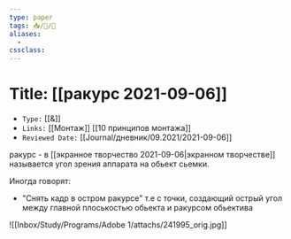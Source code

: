 ```yaml
---
type: paper
tags: 📥️/📜️/🧪
aliases:
  - 
cssclass: 
---
```




# Title: **[[ракурс 2021-09-06]]**
- `Type:` [[&]]
- `Links:` [[Монтаж]] [[10 принципов монтажа]]
- `Reviewed Date:` [[Journal/дневник/09.2021/2021-09-06]]


ракурс - в [[экранное творчество 2021-09-06|экранном творчестве]] называется угол зрения аппарата на обьект сьемки.

Иногда говорят: 
- "Снять кадр в остром ракурсе" т.е с точки, создающий острый угол между главной плоськостью обьекта и ракурсом обьектива


![[Inbox/Study/Programs/Adobe 1/attachs/241995_orig.jpg]]
